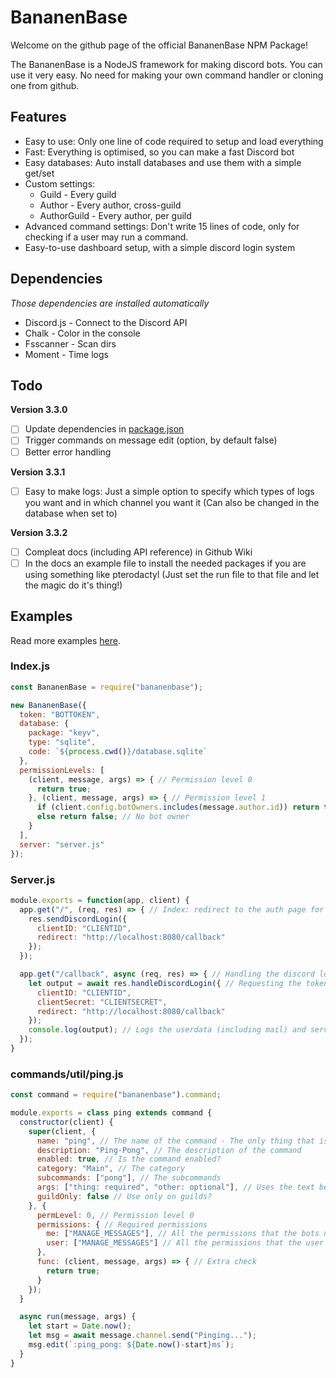 # BananenBase
Welcome on the github page of the official BananenBase NPM Package!

The BananenBase is a NodeJS framework for making discord bots. You can use it very easy. No need for making your own command handler or cloning one from github.

## Features
- Easy to use: Only one line of code required to setup and load everything
- Fast: Everything is optimised, so you can make a fast Discord bot
- Easy databases: Auto install databases and use them with a simple get/set
- Custom settings:
  - Guild - Every guild
  - Author - Every author, cross-guild
  - AuthorGuild - Every author, per guild
- Advanced command settings: Don't write 15 lines of code, only for checking if a user may run a command.
- Easy-to-use dashboard setup, with a simple discord login system

## Dependencies
_Those dependencies are installed automatically_
- Discord.js - Connect to the Discord API
- Chalk - Color in the console
- Fsscanner - Scan dirs
- Moment - Time logs

## Todo
**Version 3.3.0**
- [ ] Update dependencies in [package.json](package.json)
- [ ] Trigger commands on message edit (option, by default false)
- [ ] Better error handling

**Version 3.3.1**
- [ ] Easy to make logs: Just a simple option to specify which types of logs you want and in which channel you want it (Can also be changed in the database when set to)

**Version 3.3.2**
- [ ] Compleat docs (including API reference) in Github Wiki
- [ ] In the docs an example file to install the needed packages if you are using something like pterodactyl (Just set the run file to that file and let the magic do it's thing!)

## Examples
Read more examples [here](/tests).

### Index.js
```js
const BananenBase = require("bananenbase");

new BananenBase({
  token: "BOTTOKEN",
  database: {
    package: "keyv",
    type: "sqlite",
    code: `${process.cwd()}/database.sqlite`
  },
  permissionLevels: [
    (client, message, args) => { // Permission level 0
      return true;
    }, (client, message, args) => { // Permission level 1
      if (client.config.botOwners.includes(message.author.id)) return true; // A bot owner
      else return false; // No bot owner
    }
  ],
  server: "server.js"
});
```

### Server.js
```js
module.exports = function(app, client) {
  app.get("/", (req, res) => { // Index: redirect to the auth page for your discord app
    res.sendDiscordLogin({
      clientID: "CLIENTID",
      redirect: "http://localhost:8080/callback"
    });
  });

  app.get("/callback", async (req, res) => { // Handling the discord login
    let output = await res.handleDiscordLogin({ // Requesting the token etc from the discord API
      clientID: "CLIENTID",
      clientSecret: "CLIENTSECRET",
      redirect: "http://localhost:8080/callback"
    });
    console.log(output); // Logs the userdata (including mail) and servers
  });
}
```

### commands/util/ping.js
```js
const command = require("bananenbase").command;

module.exports = class ping extends command {
  constructor(client) {
    super(client, {
      name: "ping", // The name of the command - The only thing that is required.
      description: "Ping-Pong", // The description of the command
      enabled: true, // Is the command enabled?
      category: "Main", // The category
      subcommands: ["pong"], // The subcommands
      args: ["thing: required", "other: optional"], // Uses the text before the :
      guildOnly: false // Use only on guilds?
    }, {
      permLevel: 0, // Permission level 0
      permissions: { // Required permissions
        me: ["MANAGE_MESSAGES"], // All the permissions that the bots needs to have
        user: ["MANAGE_MESSAGES"] // All the permissions that the user needs to have
      },
      func: (client, message, args) => { // Extra check
        return true;
      }
    });
  }

  async run(message, args) {
    let start = Date.now();
    let msg = await message.channel.send("Pinging...");
    msg.edit(`:ping_pong: ${Date.now()-start}ms`);
  }
}
